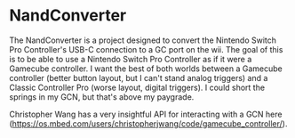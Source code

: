 # NandConverter
The NandConverter is a project designed to convert the Nintendo Switch Pro Controller's USB-C connection to a GC port on the wii.
The goal of this is to be able to use a Nintendo Switch Pro Controller as if it were a Gamecube controller. I want the best of both worlds between a Gamecube controller (better button layout, but I can't stand analog triggers) and a Classic Controller Pro (worse layout, digital triggers).
I could short the springs in my GCN, but that's above my paygrade.

Christopher Wang has a very insightful API for interacting with a GCN here (https://os.mbed.com/users/christopherjwang/code/gamecube_controller/).
